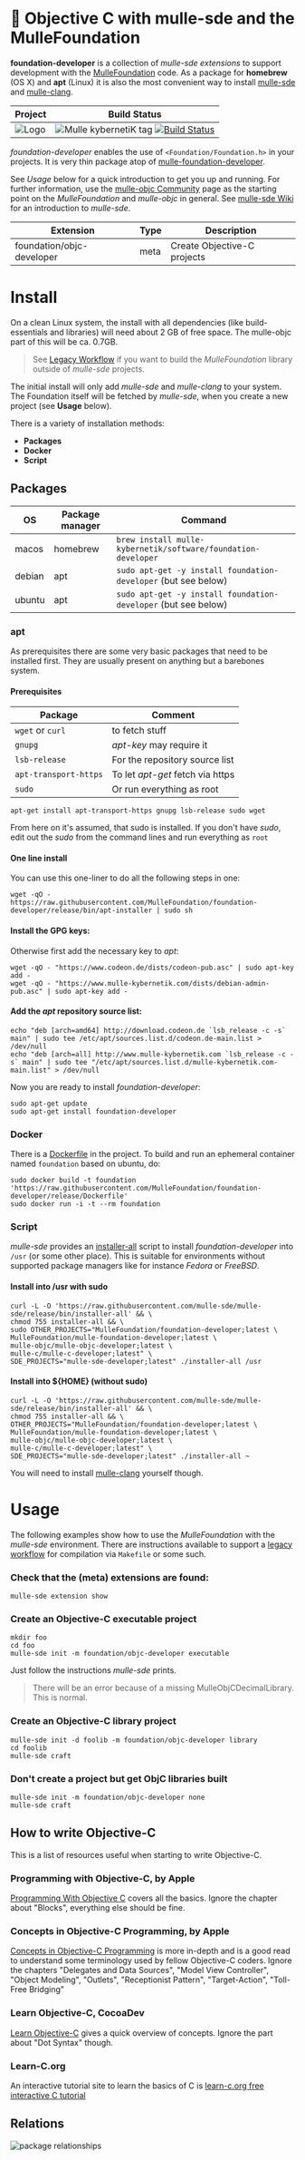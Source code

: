 # 👒 Objective C with mulle-sde and the MulleFoundation


**foundation-developer** is a collection of *mulle-sde extensions* to support development
with the [MulleFoundation](//github.com/MulleFoundation)
code. As a package for **homebrew** (OS X) and **apt** (Linux) it is also the most
convenient way to install [mulle-sde](//github.com/mulle-sde/mulle-sde) and
[mulle-clang](//github.com/Codeon-GmbH/mulle-clang).


Project      | Build Status
-------------|-----------------------------------
![Logo](https://raw.githubusercontent.com/MulleFoundation/foundation-developer/release/logo.png)| ![Mulle kybernetiK tag](https://img.shields.io/github/tag/MulleFoundation/foundation-developer.svg) [![Build Status](https://travis-ci.org/MulleFoundation/foundation-developer.svg?branch=release)](https://travis-ci.org/MulleFoundation/foundation-developer)


*foundation-developer* enables the use of `<Foundation/Foundation.h>` in your
projects. It is very thin package atop of
[mulle-foundation-developer](//github.com/MulleFoundation/mulle-foundation-developer).

See *Usage* below for a quick introduction to get you up and running. For further
information, use the [mulle-objc Community](//mulle-objc.github.io)
page as the starting point on the *MulleFoundation* and *mulle-objc* in general.
See [mulle-sde Wiki](//github.com/mulle-sde/mulle-sde/wiki) for an introduction
to *mulle-sde*.


Extension                 | Type | Description
--------------------------|------|----------------------------
foundation/objc-developer | meta | Create Objective-C projects


# Install

On a clean Linux system, the install with all dependencies (like
build-essentials and libraries) will need about 2 GB of free space.
The mulle-objc part of this will be ca. 0.7GB.

> See [Legacy Workflow](//github.com/MulleFoundation/foundation-developer/blob/release/dox/legacy-workflow.md)
> if you want to build the *MulleFoundation* library outside of *mulle-sde* projects.


The initial install will only add *mulle-sde* and *mulle-clang* to your
system. The Foundation itself will be fetched by *mulle-sde*, when you create
a new project (see **Usage** below).

There is a variety of installation methods:

* **Packages**
* **Docker**
* **Script**


## Packages

OS      | Package manager | Command
--------|-----------------|-----------------------------------
macos   | homebrew        | `brew install mulle-kybernetik/software/foundation-developer`
debian  | apt             | `sudo apt-get -y install foundation-developer` (but see below)
ubuntu  | apt             | `sudo apt-get -y install foundation-developer` (but see below)


### apt

As prerequisites there are some very basic packages that need to be installed
first. They are usually present on anything but a barebones system.


#### Prerequisites

Package               | Comment
----------------------|--------------------------
`wget` or `curl`      | to fetch stuff
`gnupg`               | *apt-key* may require it
`lsb-release`         | For the repository source list
`apt-transport-https` | To let *apt-get* fetch via https
`sudo`                | Or run everything as root


```
apt-get install apt-transport-https gnupg lsb-release sudo wget
```

From here on it's assumed, that sudo is installed. If you don't have *sudo*,
edit out the *sudo* from the command lines and run everything as `root`


#### One line install

You can use this one-liner to do all the following steps in one:

```
wget -qO - https://raw.githubusercontent.com/MulleFoundation/foundation-developer/release/bin/apt-installer | sudo sh
```


#### Install the GPG keys:

Otherwise first add the necessary key to *apt*:

```
wget -qO - "https://www.codeon.de/dists/codeon-pub.asc" | sudo apt-key add -
wget -qO - "https://www.mulle-kybernetik.com/dists/debian-admin-pub.asc" | sudo apt-key add -
```

#### Add the *apt* repository source list:

```
echo "deb [arch=amd64] http://download.codeon.de `lsb_release -c -s` main" | sudo tee /etc/apt/sources.list.d/codeon.de-main.list > /dev/null
echo "deb [arch=all] http://www.mulle-kybernetik.com `lsb_release -c -s` main" | sudo tee "/etc/apt/sources.list.d/mulle-kybernetik.com-main.list" > /dev/null
```

Now you are ready to install *foundation-developer*:

```
sudo apt-get update
sudo apt-get install foundation-developer
```


### Docker

There is a [Dockerfile](https://raw.githubusercontent.com/MulleFoundation/foundation-developer/release/Dockerfile) in the project. To build and run an ephemeral container named
`foundation` based on ubuntu, do:

```
sudo docker build -t foundation 'https://raw.githubusercontent.com/MulleFoundation/foundation-developer/release/Dockerfile'
sudo docker run -i -t --rm foundation
```

### Script

*mulle-sde* provides an
[installer-all](https://raw.githubusercontent.com/mulle-sde/mulle-sde/release/bin/installer-all)
script to install *foundation-developer* into `/usr` (or some other place).
This is suitable for environments without supported package managers like for
instance *Fedora* or *FreeBSD*.


#### Install into /usr with sudo

```
curl -L -O 'https://raw.githubusercontent.com/mulle-sde/mulle-sde/release/bin/installer-all' && \
chmod 755 installer-all && \
sudo OTHER_PROJECTS="MulleFoundation/foundation-developer;latest \
MulleFoundation/mulle-foundation-developer;latest \
mulle-objc/mulle-objc-developer;latest \
mulle-c/mulle-c-developer;latest" \
SDE_PROJECTS="mulle-sde-developer;latest" ./installer-all /usr
```

#### Install into ${HOME} (without sudo)

```
curl -L -O 'https://raw.githubusercontent.com/mulle-sde/mulle-sde/release/bin/installer-all' && \
chmod 755 installer-all && \
OTHER_PROJECTS="MulleFoundation/foundation-developer;latest \
MulleFoundation/mulle-foundation-developer;latest \
mulle-objc/mulle-objc-developer;latest \
mulle-c/mulle-c-developer;latest" \
SDE_PROJECTS="mulle-sde-developer;latest" ./installer-all ~
```

You will need to install [mulle-clang](//github.com/Codeon-GmbH/mulle-clang)
yourself though.


# Usage

The following examples show how to use the *MulleFoundation* with the
*mulle-sde* environment. There are instructions available to support a
[legacy workflow](dox/legacy-workflow.md) for compilation via `Makefile` or
some such.


### Check that the (meta) extensions are found:

```
mulle-sde extension show
```

### Create an Objective-C executable project

```
mkdir foo
cd foo
mulle-sde init -m foundation/objc-developer executable
```

Just follow the instructions *mulle-sde* prints.

> There will be an error because of a missing MulleObjCDecimalLibrary. This
> is normal.


### Create an Objective-C library project

```
mulle-sde init -d foolib -m foundation/objc-developer library
cd foolib
mulle-sde craft
```


### Don't create a project but get ObjC libraries built

```
mulle-sde init -m foundation/objc-developer none
mulle-sde craft
```

## How to write Objective-C

This is a list of resources useful when starting to write Objective-C.

### Programming with Objective-C, by Apple

[Programming With Objective C](https://developer.apple.com/library/archive/documentation/Cocoa/Conceptual/ProgrammingWithObjectiveC/Introduction/Introduction.html) covers all the basics. Ignore the chapter about "Blocks", everything else should be fine.

### Concepts in Objective-C Programming, by Apple

[Concepts in Objective-C Programming](https://developer.apple.com/library/archive/documentation/General/Conceptual/CocoaEncyclopedia/Introduction/Introduction.html) is more in-depth and is a good read to understand some terminology used by fellow Objective-C coders. Ignore the chapters "Delegates and Data Sources", "Model View Controller", "Object Modeling", "Outlets", "Receptionist Pattern", "Target-Action", "Toll-Free Bridging"

### Learn Objective-C, CocoaDev

[Learn Objective-C](https://www.cocoadevcentral.com/d/learn_objectivec) gives a quick overview of concepts. Ignore the part about "Dot Syntax" though.

### Learn-C.org

An interactive tutorial site to learn the basics of C is
[learn-c.org free interactive C tutorial](https://www.learn-c.org)


## Relations

![package relationships](dox/relationships.png)

